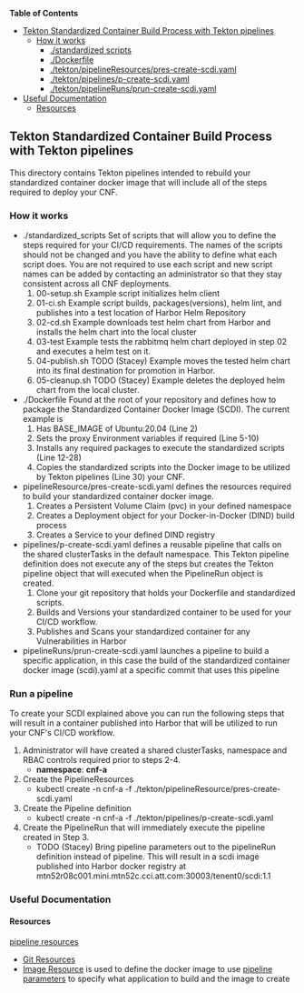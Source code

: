 **Table of Contents**
- [Tekton Standardized Container Build Process with Tekton pipelines](#tekton-standardized-container-build-process-with-tektoncd-pipelines)
  - [How it works](#howitworks)
    - [./standardized scripts](#./standardized-scripts)
    - [./Dockerfile](#./Dockerfile)
    - [./tekton/pipelineResources/pres-create-scdi.yaml](#./tekton/pipelineResources/pres-create-scdi.yaml)
    - [./tekton/pipelines/p-create-scdi.yaml](#./tekton/pipelines/p-create-scdi.yaml)
    - [./tekton/pipelineRuns/prun-create-scdi.yaml](#./tekton/pipelineRuns/prun-create-scdi.yaml)
- [Useful Documentation](#useful-documentation)
  - [Resources](#resources)

## Tekton Standardized Container Build Process with Tekton pipelines
This directory contains Tekton pipelines intended to rebuild your standardized container docker image that will include
all of the steps required to deploy your CNF.
### How it works
* ./standardized_scripts
Set of scripts that will allow you to define the steps required for your CI/CD requirements. The names of the scripts should
not be changed and you have the ability to define what each script does. You are not required to use each script and new script
names can be added by contacting an administrator so that they stay consistent across all CNF deployments.
  1. 00-setup.sh
  Example script initializes helm client
  2. 01-ci.sh
  Example script builds, packages(versions), helm lint, and publishes into a test location of Harbor Helm Repository
  3. 02-cd.sh
  Example downloads test helm chart from Harbor and installs the helm chart into the local cluster
  4. 03-test
  Example tests the rabbitmq helm chart deployed in step 02 and executes a helm test on it.
  5. 04-publish.sh
  TODO (Stacey) Example moves the tested helm chart into its final destination for promotion in Harbor.
  6. 05-cleanup.sh
  TODO (Stacey) Example deletes the deployed helm chart from the local cluster.
* ./Dockerfile
Found at the root of your repository and defines how to package the Standardized Container Docker Image (SCDI). The current example is
  1. Has BASE_IMAGE of Ubuntu:20.04 (Line 2)
  2. Sets the proxy Environment variables if required (Line 5-10)
  3. Installs any required packages to execute the standardized scripts (Line 12-28)
  4. Copies the standardized scripts into the Docker image to be utilized by Tekton pipelines (Line 30)
your CNF.
* pipelineResource/pres-create-scdi.yaml defines the resources required to build your standardized container docker image.
  1. Creates a Persistent Volume Claim (pvc) in your defined namespace
  2. Creates a Deployment object for your Docker-in-Docker (DIND) build process
  3. Creates a Service to your defined DIND registry
* pipelines/p-create-scdi.yaml defines a reusable pipeline that calls on the shared clusterTasks in the default namespace. This Tekton pipeline definition does not execute any of the steps but creates the Tekton pipeline object that will executed when the
PipelineRun object is created.
  1. Clone your git repository that holds your Dockerfile and standardized scripts.
  2. Builds and Versions your standardized container to be used for your CI/CD workflow.
  3. Publishes and Scans your standardized container for any Vulnerabilities in Harbor
* pipelineRuns/prun-create-scdi.yaml launches a pipeline to build a specific application, in this case the build of the standardized container docker image (scdi).yaml at a specific commit 
  that uses this pipeline

### Run a pipeline
To create your SCDI explained above you can run the following steps that will result in a container published into Harbor that will be utilized to run your CNF's CI/CD workflow.
1. Administrator will have created a shared clusterTasks, namespace and RBAC controls required prior to steps 2-4.
   * **namespace**: **cnf-a**
2. Create the PipelineResources
   * kubectl create -n cnf-a -f ./tekton/pipelineResource/pres-create-scdi.yaml
3. Create the Pipeline definition
   * kubectl create -n cnf-a -f ./tekton/pipelines/p-create-scdi.yaml
4. Create the PipelineRun that will immediately execute the pipeline created in Step 3.
   * TODO (Stacey) Bring pipeline parameters out to the pipelineRun definition instead of pipeline.
This will result in a scdi image published into Harbor docker registry at mtn52r08c001.mini.mtn52c.cci.att.com:30003/tenent0/scdi:1.1
     
### Useful Documentation
#### Resources
[pipeline resources](https://github.com/tektoncd/pipeline/blob/master/docs/resources.md)
  * [Git Resources](https://github.com/tektoncd/pipeline/blob/master/docs/resources.md#git-resource) 
  * [Image Resource](https://github.com/tektoncd/pipeline/blob/master/docs/resources.md#image-resource) is used to define
    the docker image to use
[pipeline parameters](https://github.com/tektoncd/pipeline/blob/master/docs/pipelines.md#parameters) to specify what application to build and the image to create

